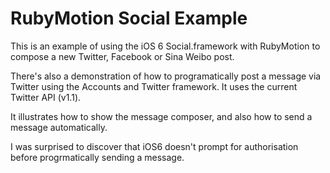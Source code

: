 # RubyMotion Social Example

This is an example of using the iOS 6 Social.framework with RubyMotion to compose a new Twitter, Facebook or Sina Weibo post.

There's also a demonstration of how to programatically post a message via Twitter using the Accounts and Twitter framework. It uses the current Twitter API (v1.1).

It illustrates how to show the message composer, and also how to send a message automatically.

I was surprised to discover that iOS6 doesn't prompt for authorisation before progrmatically sending a message.
